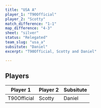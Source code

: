 ```yaml
---
title: "USA A"
player_1: "T90Official"
player_2: "Scotty"
match_difference: "1-1"
map_difference: "4-3"
sheet: "silver"
status: "Relegated"
team_slug: "usa_a"
subsitute: "Daniel"
excerpt: "T90Official, Scotty and Daniel"

---
```

## Players

| Player 1 | Player 2 | Subsitute |
| -- | -- | -- |
| T90Official | Scotty | Daniel |
